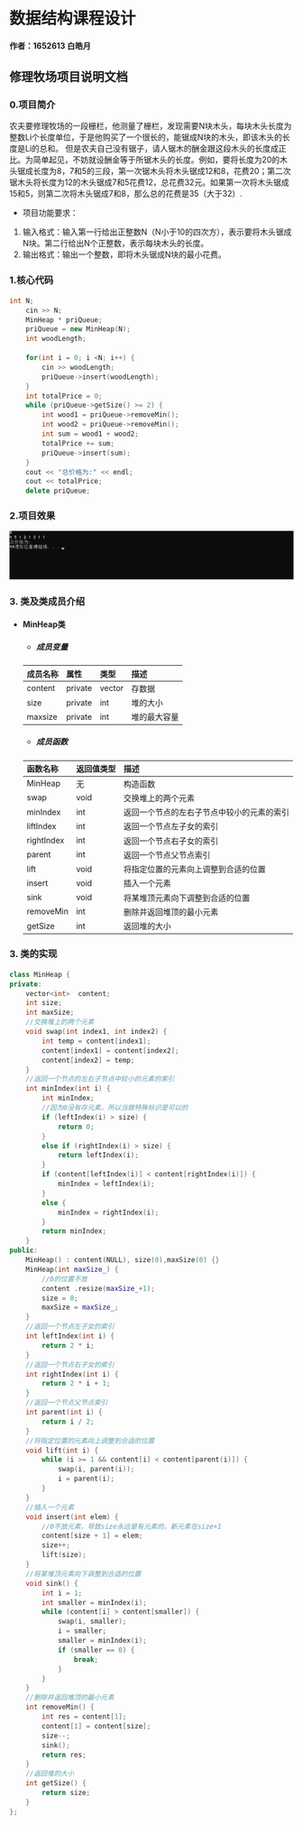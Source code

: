 # 数据结构课程设计

#### 作者：1652613 白皓月

## 修理牧场项目说明文档

### 0.项目简介
农夫要修理牧场的一段栅栏，他测量了栅栏，发现需要N块木头，每块木头长度为整数Li个长度单位，于是他购买了一个很长的，能锯成N块的木头，即该木头的长度是Li的总和。
但是农夫自己没有锯子，请人锯木的酬金跟这段木头的长度成正比。为简单起见，不妨就设酬金等于所锯木头的长度。例如，要将长度为20的木头锯成长度为8，7和5的三段，第一次锯木头将木头锯成12和8，花费20；第二次锯木头将长度为12的木头锯成7和5花费12，总花费32元。如果第一次将木头锯成15和5，则第二次将木头锯成7和8，那么总的花费是35（大于32）.

- 项目功能要求：
1. 输入格式：输入第一行给出正整数N（N小于10的四次方），表示要将木头锯成N块。第二行给出N个正整数，表示每块木头的长度。
2. 输出格式：输出一个整数，即将木头锯成N块的最小花费。

### 1.核心代码
```c++
int N;
	cin >> N;
	MinHeap * priQueue;
	priQueue = new MinHeap(N);
	int woodLength;
	
	for(int i = 0; i <N; i++) {
		cin >> woodLength;
		priQueue->insert(woodLength);
	}
	int totalPrice = 0;
	while (priQueue->getSize() >= 2) {
		int wood1 = priQueue->removeMin();
		int wood2 = priQueue->removeMin();
		int sum = wood1 + wood2;
		totalPrice += sum;
		priQueue->insert(sum);
	}
	cout << "总价格为:" << endl;
	cout << totalPrice;
	delete priQueue;
```

### 2.项目效果
![image](./image/1.png)

### 3. 类及类成员介绍

- #### MinHeap类  

  - ##### 成员变量
  | 成员名称 | 属性   | 类型       | 描述               |
  | -------- | ------ | ---------- | ------------------ |
  | content     | private | vector <int>      | 存数据   |
  | size   | private | int | 堆的大小 |
  | maxsize    | private | int | 堆的最大容量 |

  - ##### 成员函数  
  | 函数名称 | 返回值类型 | 描述     |
  | -------- | ---------- | -------- |
  | MinHeap | 无         | 构造函数 |
  | swap| void         | 交换堆上的两个元素 |
  | minIndex | int         | 返回一个节点的左右子节点中较小的元素的索引 |
  | liftIndex | int          | 返回一个节点左子女的索引 |
  | rightIndex | int         | 返回一个节点右子女的索引 |
  | parent | int         | 返回一个节点父节点索引 |
  | lift | void         | 将指定位置的元素向上调整到合适的位置 |
  | insert | void         | 插入一个元素 |
  | sink | void         | 将某堆顶元素向下调整到合适的位置 |
  | removeMin| int         | 删除并返回堆顶的最小元素 |
  | getSize| int         | 返回堆的大小 |

### 3. 类的实现
```c++
class MinHeap {
private:
	vector<int>  content;
	int size;
	int maxSize;
	//交换堆上的两个元素 
	void swap(int index1, int index2) {
		int temp = content[index1];
		content[index1] = content[index2];
		content[index2] = temp;
	}
	//返回一个节点的左右子节点中较小的元素的索引 
	int minIndex(int i) {
		int minIndex;
		//因为0没有存元素，所以当做特殊标识是可以的
		if (leftIndex(i) > size) {
			return 0;
		}
		else if (rightIndex(i) > size) {
			return leftIndex(i);
		}
		if (content[leftIndex(i)] < content[rightIndex(i)]) {
			minIndex = leftIndex(i);
		}
		else {
			minIndex = rightIndex(i);
		}
		return minIndex;
	}
public:
	MinHeap() : content(NULL), size(0),maxSize(0) {}
	MinHeap(int maxSize_) {
		//0的位置不放
		content .resize(maxSize_+1);
		size = 0;
		maxSize = maxSize_;
	}
	//返回一个节点左子女的索引
	int leftIndex(int i) {
		return 2 * i;
	}
	//返回一个节点右子女的索引
	int rightIndex(int i) {
		return 2 * i + 1;
	}
	//返回一个节点父节点索引
	int parent(int i) {
		return i / 2;
	}
	//将指定位置的元素向上调整到合适的位置
	void lift(int i) {
		while (i >= 1 && content[i] < content[parent(i)]) {
			swap(i, parent(i));
			i = parent(i);
		}
	}
	//插入一个元素
	void insert(int elem) {
		//0不放元素，导致size永远是有元素的，新元素在size+1
		content[size + 1] = elem;
		size++;
		lift(size);
	}
	//将某堆顶元素向下调整到合适的位置 
	void sink() {
		int i = 1;
		int smaller = minIndex(i);
		while (content[i] > content[smaller]) {
			swap(i, smaller);
			i = smaller;
			smaller = minIndex(i);
			if (smaller == 0) {
				break;
			}
		}
	}
	//删除并返回堆顶的最小元素
	int removeMin() {
		int res = content[1];
		content[1] = content[size];
		size--;
		sink();
		return res;
	}
	//返回堆的大小
	int getSize() {
		return size;
	}
};
```


